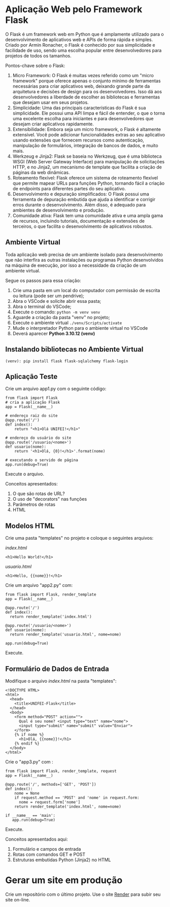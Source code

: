 # Aplicação Web pelo Framework Flask

O Flask é um framework web em Python que é amplamente utilizado para o desenvolvimento de aplicativos web e APIs de forma rápida e simples. Criado por Armin Ronacher, o Flask é conhecido por sua simplicidade e facilidade de uso, sendo uma escolha popular entre desenvolvedores para projetos de todos os tamanhos.

Pontos-chave sobre o Flask:
1. Micro Framework: O Flask é muitas vezes referido como um "micro framework" porque oferece apenas o conjunto mínimo de ferramentas necessárias para criar aplicativos web, deixando grande parte da arquitetura e decisões de design para os desenvolvedores. Isso dá aos desenvolvedores a liberdade de escolher as bibliotecas e ferramentas que desejam usar em seus projetos.
2. Simplicidade: Uma das principais características do Flask é sua simplicidade. Ele possui uma API limpa e fácil de entender, o que o torna uma excelente escolha para iniciantes e para desenvolvedores que desejam criar aplicativos rapidamente.
3. Extensibilidade: Embora seja um micro framework, o Flask é altamente extensível. Você pode adicionar funcionalidades extras ao seu aplicativo usando extensões que fornecem recursos como autenticação, manipulação de formulários, integração de bancos de dados, e muito mais.
4. Werkzeug e Jinja2: Flask se baseia no Werkzeug, que é uma biblioteca WSGI (Web Server Gateway Interface) para manipulação de solicitações HTTP, e no Jinja2, um mecanismo de template que facilita a criação de páginas da web dinâmicas.
5. Roteamento flexível: Flask oferece um sistema de roteamento flexível que permite mapear URLs para funções Python, tornando fácil a criação de endpoints para diferentes partes do seu aplicativo.
6. Desenvolvimento e depuração simplificados: O Flask possui uma ferramenta de depuração embutida que ajuda a identificar e corrigir erros durante o desenvolvimento. Além disso, é adequado para ambientes de desenvolvimento e produção.
7. Comunidade ativa: Flask tem uma comunidade ativa e uma ampla gama de recursos, incluindo tutoriais, documentação e extensões de terceiros, o que facilita o desenvolvimento de aplicativos robustos.

## Ambiente Virtual

Toda aplicação web precisa de um ambiente isolado para desenvolvimento que não interfira as outras instalações ou programas Python desenvolvidos na máquina de execução, por isso a necessidade da criação de um ambiente virtual.

Segue os passos para essa criação:
1. Crie uma pasta em um local do computador com permissão de escrita ou leitura (pode ser um pendrive);
2. Abra o VSCode e solicite abrir essa pasta;
3. Abra o terminal do VSCode;
4. Execute o comando: ``` python -m venv venv ```
5. Aguarde a criação da pasta "venv" no projeto;
6. Execute o ambiente virtual ``` ./venv/Scripts/activate ```
7. Mude o interpretador Python para o ambiente virtual no VSCode
8. Deverá aparecer **Python 3.10.12 (venv)**

## Instalando bibliotecas no Ambiente Virtual
```
(venv): pip install flask flask-sqlalchemy flask-login
```

## Aplicação Teste

Crie um arquivo app1.py com o seguinte código:

```
from flask import Flask
# cria a aplicação Flask
app = Flask(__name__)

# endereço raiz do site
@app.route('/')
def index():
    return "<h1>Olá UNIFEI!</h1>"

# endereço do usuário do site
@app.route('/usuario/<nome>')
def usuario(nome):
	return '<h1>Olá, {0}!</h1>'.format(nome)

# executando o servido de página 
app.run(debug=True)
```

Execute o arquivo.

Conceitos apresentados:
1. O que são rotas de URL?
2. O uso de "decorators" nas funções
3. Parâmetros de rotas
4. HTML

## Modelos HTML

Crie uma pasta "templates" no projeto e coloque o seguintes arquivos:

*index.html*
```
<h1>Hello World!</h1>
```

*usuario.html*
```
<h1>Hello, {{nome}}!</h1>
```

Crie um arquivo "app2.py" com:
```
from flask import Flask, render_template
app = Flask(__name__)

@app.route('/')
def index():
  return render_template('index.html')

@app.route('/usuario/<nome>')
def usuario(nome):
  return render_template('usuario.html', nome=nome)

app.run(debug=True)
```

Execute.

## Formulário de Dados de Entrada

Modifique o arquivo *index.html* na pasta "templates":

```
<!DOCTYPE HTML>
<html>
  <head>
    <title>UNIFEI-Flask</title>
  </head>
  <body>
    <form method="POST" action="">
      Qual é seu nome? <input type="text" name="nome">
      <input type="submit" name="submit" value="Enviar">
    </form>
    {% if nome %}
      <h1>Olá, {{nome}}!</h1>
    {% endif %}
  </body>
</html>
```

Crie o "app3.py" com :
```
from flask import Flask, render_template, request
app = Flask(__name__)

@app.route('/', methods=['GET', 'POST'])
def index():
    nome = None
    if request.method == 'POST' and 'nome' in request.form:
      nome = request.form['nome']
    return render_template('index.html', nome=nome)

if __name__ == 'main':
   app.run(debug=True)
```

Execute.

Conceitos apresentados aqui:
1. Formulário e campos de entrada
2. Rotas com comandos GET e POST
3. Estruturas embutidas Python (Jinja2) no HTML

# Gerar um site em produção
Crie um repositório com o último projeto.
Use o site [Render](render.com) para subir seu site on-line.



